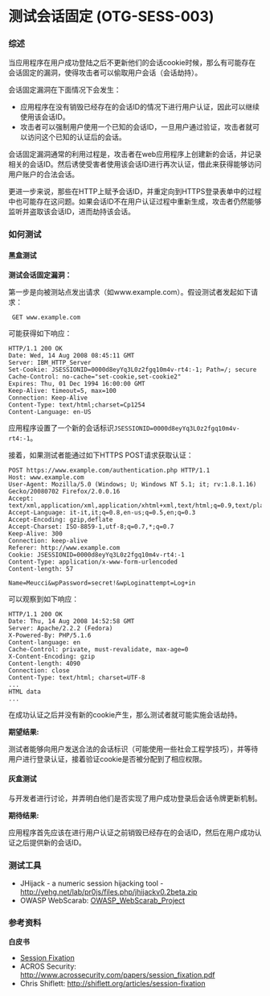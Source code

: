 # 测试会话固定 (OTG-SESS-003)


### 综述
当应用程序在用户成功登陆之后不更新他们的会话cookie时候，那么有可能存在会话固定的漏洞，使得攻击者可以偷取用户会话（会话劫持）。

会话固定漏洞在下面情况下会发生：
* 应用程序在没有销毁已经存在的会话ID的情况下进行用户认证，因此可以继续使用该会话ID。
* 攻击者可以强制用户使用一个已知的会话ID，一旦用户通过验证，攻击者就可以访问这个已知的认证后的会话。

会话固定漏洞通常的利用过程是，攻击者在web应用程序上创建新的会话，并记录相关的会话ID。然后诱使受害者使用该会话ID进行再次认证，借此来获得能够访问用户账户的合法会话。

更进一步来说，那些在HTTP上赋予会话ID，并重定向到HTTPS登录表单中的过程中也可能存在这问题。如果会话ID不在用户认证过程中重新生成，攻击者仍然能够监听并盗取该会话ID，进而劫持该会话。

### 如何测试
#### 黑盒测试

**测试会话固定漏洞：**

第一步是向被测站点发出请求（如www.example.com）。假设测试者发起如下请求：
```
 GET www.example.com
```
可能获得如下响应：
```
HTTP/1.1 200 OK
Date: Wed, 14 Aug 2008 08:45:11 GMT
Server: IBM_HTTP_Server
Set-Cookie: JSESSIONID=0000d8eyYq3L0z2fgq10m4v-rt4:-1; Path=/; secure
Cache-Control: no-cache="set-cookie,set-cookie2"
Expires: Thu, 01 Dec 1994 16:00:00 GMT
Keep-Alive: timeout=5, max=100
Connection: Keep-Alive
Content-Type: text/html;charset=Cp1254
Content-Language: en-US
```

应用程序设置了一个新的会话标识`JSESSIONID=0000d8eyYq3L0z2fgq10m4v-rt4:-1`。

接着，如果测试者能通过如下HTTPS POST请求获取认证：
```
POST https://www.example.com/authentication.php HTTP/1.1
Host: www.example.com
User-Agent: Mozilla/5.0 (Windows; U; Windows NT 5.1; it; rv:1.8.1.16) Gecko/20080702 Firefox/2.0.0.16
Accept: text/xml,application/xml,application/xhtml+xml,text/html;q=0.9,text/plain;q=0.8,image/png,*/*;q=0.5
Accept-Language: it-it,it;q=0.8,en-us;q=0.5,en;q=0.3
Accept-Encoding: gzip,deflate
Accept-Charset: ISO-8859-1,utf-8;q=0.7,*;q=0.7
Keep-Alive: 300
Connection: keep-alive
Referer: http://www.example.com
Cookie: JSESSIONID=0000d8eyYq3L0z2fgq10m4v-rt4:-1
Content-Type: application/x-www-form-urlencoded
Content-length: 57

Name=Meucci&wpPassword=secret!&wpLoginattempt=Log+in
```
可以观察到如下响应：
```
HTTP/1.1 200 OK
Date: Thu, 14 Aug 2008 14:52:58 GMT
Server: Apache/2.2.2 (Fedora)
X-Powered-By: PHP/5.1.6
Content-language: en
Cache-Control: private, must-revalidate, max-age=0
X-Content-Encoding: gzip
Content-length: 4090
Connection: close
Content-Type: text/html; charset=UTF-8
...
HTML data
...
```

在成功认证之后并没有新的cookie产生，那么测试者就可能实施会话劫持。

**期望结果:**

测试者能够向用户发送合法的会话标识（可能使用一些社会工程学技巧），并等待用户进行登录认证，接着验证cookie是否被分配到了相应权限。

#### 灰盒测试

与开发者进行讨论，并弄明白他们是否实现了用户成功登录后会话令牌更新机制。

**期待结果:**

应用程序首先应该在进行用户认证之前销毁已经存在的会话ID，然后在用户成功认证之后提供新的会话ID。


### 测试工具
* JHijack - a numeric session hijacking tool - http://yehg.net/lab/pr0js/files.php/jhijackv0.2beta.zip
* OWASP WebScarab: [OWASP_WebScarab_Project](https://www.owasp.org/index.php/OWASP_WebScarab_Project)


### 参考资料
**白皮书**

* [Session Fixation](https://www.owasp.org/index.php/Session_Fixation)
* ACROS Security: http://www.acrossecurity.com/papers/session_fixation.pdf
* Chris Shiflett: http://shiflett.org/articles/session-fixation


